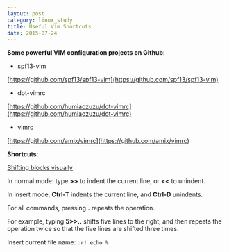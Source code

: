 ```yaml
---
layout: post
category: linux_study
title: Useful Vim Shortcuts
date: 2015-07-24
---
```


**Some powerful VIM configuration projects on Github**:

- spf13-vim

[https://github.com/spf13/spf13-vim](https://github.com/spf13/spf13-vim)

- dot-vimrc

[https://github.com/humiaozuzu/dot-vimrc](https://github.com/humiaozuzu/dot-vimrc)

- vimrc

[https://github.com/amix/vimrc](https://github.com/amix/vimrc)

**Shortcuts**:

[Shifting blocks visually](http://vim.wikia.com/wiki/Shifting_blocks_visually)

In normal mode: type **>>** to indent the current line, or **<<** to unindent.

In insert mode, **Ctrl-T** indents the current line, and **Ctrl-D** unindents.

For all commands, pressing **.** repeats the operation.

For example, typing **5>>..** shifts five lines to the right, and then repeats
the operation twice so that the five lines are shifted three times.

Insert current file name: <code>:r! echo %</code>
